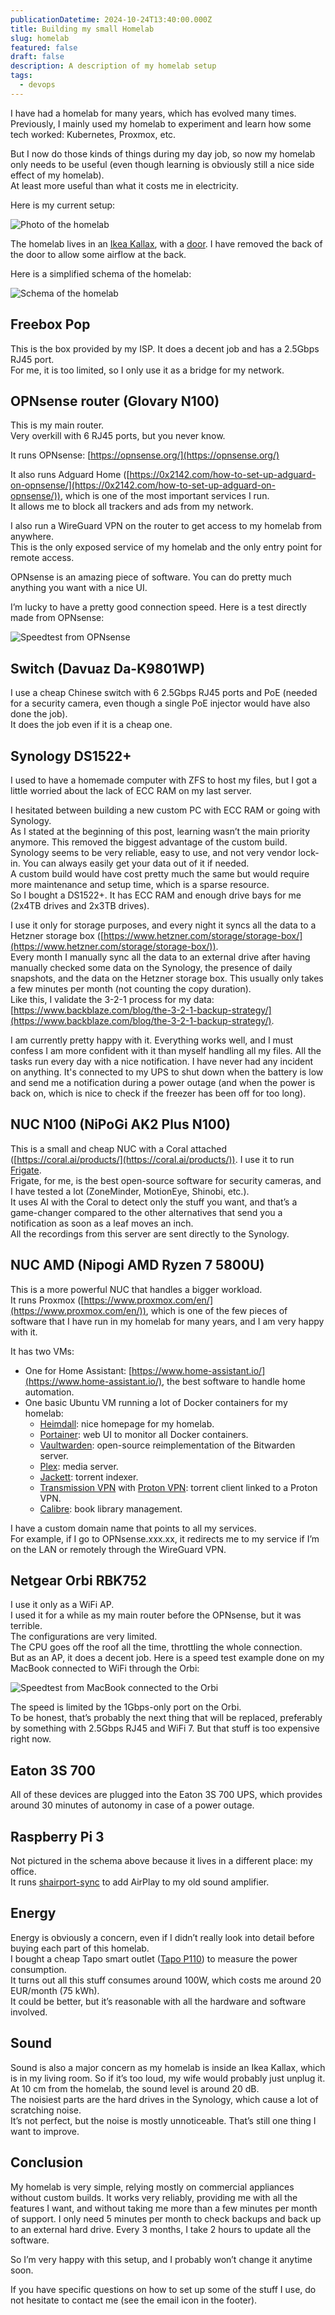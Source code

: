 ```yaml
---
publicationDatetime: 2024-10-24T13:40:00.000Z
title: Building my small Homelab
slug: homelab
featured: false
draft: false
description: A description of my homelab setup
tags:
  - devops
---
```

I have had a homelab for many years, which has evolved many times.  
Previously, I mainly used my homelab to experiment and learn how some tech worked: Kubernetes, Proxmox, etc.

But I now do those kinds of things during my day job, so now my homelab only needs to be useful (even though learning is obviously still a nice side effect of my homelab).  
At least more useful than what it costs me in electricity.

Here is my current setup:

![Photo of the homelab](assets/images/posts/2024/homelab/photo.jpg)

The homelab lives in an [Ikea Kallax](https://www.ikea.com/fr/fr/p/kallax-etagere-brun-noir-60275812/#content), with a [door](https://www.ikea.com/fr/fr/p/kallax-bloc-porte-brun-noir-60278170/#content). I have removed the back of the door to allow some airflow at the back.

Here is a simplified schema of the homelab:

![Schema of the homelab](assets/images/posts/2024/homelab/schema.png)

## Freebox Pop

This is the box provided by my ISP. It does a decent job and has a 2.5Gbps RJ45 port.  
For me, it is too limited, so I only use it as a bridge for my network.

## OPNsense router (**Glovary N100**)

This is my main router.  
Very overkill with 6 RJ45 ports, but you never know.

It runs OPNsense: [https://opnsense.org/](https://opnsense.org/)

It also runs Adguard Home ([https://0x2142.com/how-to-set-up-adguard-on-opnsense/](https://0x2142.com/how-to-set-up-adguard-on-opnsense/)), which is one of the most important services I run.  
It allows me to block all trackers and ads from my network.

I also run a WireGuard VPN on the router to get access to my homelab from anywhere.  
This is the only exposed service of my homelab and the only entry point for remote access.

OPNsense is an amazing piece of software. You can do pretty much anything you want with a nice UI.

I’m lucky to have a pretty good connection speed. Here is a test directly made from OPNsense:

![Speedtest from OPNsense](assets/images/posts/2024/homelab/speedtest.png)

## Switch (**Davuaz Da-K9801WP**)

I use a cheap Chinese switch with 6 2.5Gbps RJ45 ports and PoE (needed for a security camera, even though a single PoE injector would have also done the job).  
It does the job even if it is a cheap one.

## Synology DS1522+

I used to have a homemade computer with ZFS to host my files, but I got a little worried about the lack of ECC RAM on my last server.

I hesitated between building a new custom PC with ECC RAM or going with Synology.  
As I stated at the beginning of this post, learning wasn’t the main priority anymore. This removed the biggest advantage of the custom build.  
Synology seems to be very reliable, easy to use, and not very vendor lock-in. You can always easily get your data out of it if needed.  
A custom build would have cost pretty much the same but would require more maintenance and setup time, which is a sparse resource.  
So I bought a DS1522+. It has ECC RAM and enough drive bays for me (2x4TB drives and 2x3TB drives).

I use it only for storage purposes, and every night it syncs all the data to a Hetzner storage box ([https://www.hetzner.com/storage/storage-box/](https://www.hetzner.com/storage/storage-box/)).  
Every month I manually sync all the data to an external drive after having manually checked some data on the Synology, the presence of daily snapshots, and the data on the Hetzner storage box. This usually only takes a few minutes per month (not counting the copy duration).  
Like this, I validate the 3-2-1 process for my data: [https://www.backblaze.com/blog/the-3-2-1-backup-strategy/](https://www.backblaze.com/blog/the-3-2-1-backup-strategy/).

I am currently pretty happy with it. Everything works well, and I must confess I am more confident with it than myself handling all my files. All the tasks run every day with a nice notification. I have never had any incident on anything. It's connected to my UPS to shut down when the battery is low and send me a notification during a power outage (and when the power is back on, which is nice to check if the freezer has been off for too long).

## NUC N100 (**NiPoGi AK2 Plus N100**)

This is a small and cheap NUC with a Coral attached ([https://coral.ai/products/](https://coral.ai/products/)). I use it to run [Frigate](https://frigate.video/).  
Frigate, for me, is the best open-source software for security cameras, and I have tested a lot (ZoneMinder, MotionEye, Shinobi, etc.).  
It uses AI with the Coral to detect only the stuff you want, and that’s a game-changer compared to the other alternatives that send you a notification as soon as a leaf moves an inch.  
All the recordings from this server are sent directly to the Synology.

## NUC AMD (Nipogi **AMD Ryzen 7 5800U**)

This is a more powerful NUC that handles a bigger workload.  
It runs Proxmox ([https://www.proxmox.com/en/](https://www.proxmox.com/en/)), which is one of the few pieces of software that I have run in my homelab for many years, and I am very happy with it.

It has two VMs:

- One for Home Assistant: [https://www.home-assistant.io/](https://www.home-assistant.io/), the best software to handle home automation.
- One basic Ubuntu VM running a lot of Docker containers for my homelab:
  - [Heimdall](https://heimdall.site/): nice homepage for my homelab.
  - [Portainer](https://www.portainer.io/): web UI to monitor all Docker containers.
  - [Vaultwarden](https://github.com/dani-garcia/vaultwarden): open-source reimplementation of the Bitwarden server.
  - [Plex](https://www.plex.tv/): media server.
  - [Jackett](https://github.com/Jackett/Jackett): torrent indexer.
  - [Transmission VPN](https://github.com/haugene/docker-transmission-openvpn) with [Proton VPN](https://protonvpn.com/): torrent client linked to a Proton VPN.
  - [Calibre](https://github.com/janeczku/calibre-web): book library management.

I have a custom domain name that points to all my services.  
For example, if I go to OPNsense.xxx.xx, it redirects me to my service if I’m on the LAN or remotely through the WireGuard VPN.

## Netgear Orbi RBK752

I use it only as a WiFi AP.  
I used it for a while as my main router before the OPNsense, but it was terrible.  
The configurations are very limited.  
The CPU goes off the roof all the time, throttling the whole connection.  
But as an AP, it does a decent job. Here is a speed test example done on my MacBook connected to WiFi through the Orbi:

![Speedtest from MacBook connected to the Orbi](assets/images/posts/2024/homelab/speedtest-wifi.png)

The speed is limited by the 1Gbps-only port on the Orbi.  
To be honest, that’s probably the next thing that will be replaced, preferably by something with 2.5Gbps RJ45 and WiFi 7. But that stuff is too expensive right now.

## Eaton 3S 700

All of these devices are plugged into the Eaton 3S 700 UPS, which provides around 30 minutes of autonomy in case of a power outage.

## Raspberry Pi 3

Not pictured in the schema above because it lives in a different place: my office.  
It runs [shairport-sync](https://github.com/mikebrady/shairport-sync) to add AirPlay to my old sound amplifier.

## Energy

Energy is obviously a concern, even if I didn’t really look into detail before buying each part of this homelab.  
I bought a cheap Tapo smart outlet ([Tapo P110](https://www.tp-link.com/en/home-networking/smart-plug/tapo-p110/)) to measure the power consumption.  
It turns out all this stuff consumes around 100W, which costs me around 20 EUR/month (75 kWh).  
It could be better, but it’s reasonable with all the hardware and software involved.

## Sound

Sound is also a major concern as my homelab is inside an Ikea Kallax, which is in my living room. So if it’s too loud, my wife would probably just unplug it. At 10 cm from the homelab, the sound level is around 20 dB.  
The noisiest parts are the hard drives in the Synology, which cause a lot of scratching noise.  
It’s not perfect, but the noise is mostly unnoticeable. That’s still one thing I want to improve.

## Conclusion

My homelab is very simple, relying mostly on commercial appliances without custom builds. It works very reliably, providing me with all the features I want, and without taking me more than a few minutes per month of support. I only need 5 minutes per month to check backups and back up to an external hard drive. Every 3 months, I take 2 hours to update all the software.

So I’m very happy with this setup, and I probably won’t change it anytime soon.

If you have specific questions on how to set up some of the stuff I use, do not hesitate to contact me (see the email icon in the footer).

